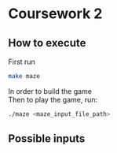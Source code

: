 # Coursework 2

## How to execute
First run
```bash
make maze
```  
In order to build the game <br>
Then to play the game, run:

```bash
./maze <maze_input_file_path>
```

## Possible inputs
